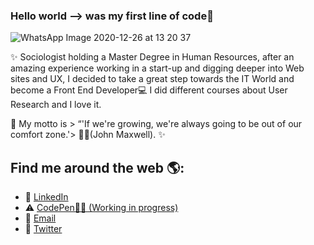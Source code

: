 ### Hello world --> was my first line of code😬 
![WhatsApp Image 2020-12-26 at 13 20 37](https://user-images.githubusercontent.com/70522059/103151338-8e5ee580-477d-11eb-8e11-19e9bfd31885.jpeg)

✨ Sociologist holding a Master Degree in Human Resources, after an amazing experience working in a start-up and digging deeper into Web sites and UX, I decided to take a great step towards the IT World and become a Front End Developer💻 I did different courses about User Research and I love it.

📑 My motto is > “'If we're growing, we're always going to be out of our comfort zone.'> 🧗‍♀️(John Maxwell). ✨
 
 
## Find me around the web 🌎: 
- 💼    <a href="https://www.linkedin.com/in/eleonora-dell-amico/">LinkedIn</a> 
- ⚠️     <a href="https://codepen.io/Eli__E">CodePen👩‍💻 (Working in progress)</a> 
- 📧    <a href="https://mail.google.com/mail/u/0/#inbox">Email</a> 
- 🔗  <a href="https://twitter.com/eli_ucora">Twitter</a> 

